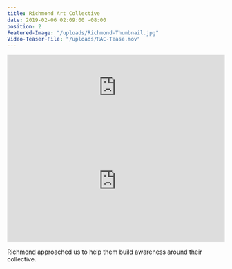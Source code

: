 ```yaml
---
title: Richmond Art Collective
date: 2019-02-06 02:09:00 -08:00
position: 2
Featured-Image: "/uploads/Richmond-Thumbnail.jpg"
Video-Teaser-File: "/uploads/RAC-Tease.mov"
---
```


<iframe src="https://player.vimeo.com/video/296245408" width="100%" height="auto" frameborder="0" webkitallowfullscreen mozallowfullscreen allowfullscreen></iframe>

<style>.embed-container { position: relative; padding-bottom: 56.25%; height: 0; overflow: hidden; max-width: 100%; } .embed-container iframe, .embed-container object, .embed-container embed { position: absolute; top: 0; left: 0; width: 100%; height: 100%; }</style><div class='embed-container'><iframe src="https://player.vimeo.com/video/296245408"  frameborder='0' webkitAllowFullScreen mozallowfullscreen allowFullScreen></iframe></div>

Richmond approached us to help them build awareness around their collective. 